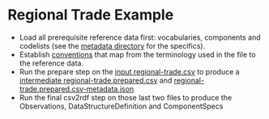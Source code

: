# Regional Trade Example

- Load all prerequisite reference data first: vocabularies, components and codelists (see the [metadata directory](./metadata) for the specifics).
- Establish [conventions](./conventions.clj) that map from the terminology used in the file to the reference data.
- Run the prepare step on the [input regional-trade.csv](./regional-trade.csv) to produce a [intermediate regional-trade.prepared.csv](./regional-trade.prepared.csv) and [regional-trade.prepared.csv-metadata.json](./regional-trade.prepared.csv-metadata.json)
- Run the final csv2rdf step on those last two files to produce the Observations, DataStructureDefinition and ComponentSpecs
